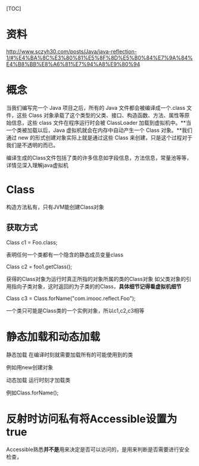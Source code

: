 [TOC]

# 资料

http://www.sczyh30.com/posts/Java/java-reflection-1/#%E4%BA%8C%E3%80%81%E5%8F%8D%E5%B0%84%E7%9A%84%E4%B8%BB%E8%A6%81%E7%94%A8%E9%80%94


# 概念

当我们编写完一个 Java 项目之后，所有的 Java 文件都会被编译成一个.class 文件，这些 Class 对象承载了这个类型的父类、接口、构造函数、方法、属性等原始信息，这些 class 文件在程序运行时会被 ClassLoader 加载到虚拟机中。**当一个类被加载以后，Java 虚拟机就会在内存中自动产生一个 Class 对象。**我们通过 new 的形式创建对象实际上就是通过这些 Class 来创建，只是这个过程对于我们是不透明的而已。

编译生成的Class文件包括了类的许多信息如字段信息，方法信息，常量池等等，详情见深入理解java虚拟机



# Class

构造方法私有，只有JVM能创建Class对象

## 获取方式

Class c1 = Foo.class;

表明任何一个类都有一个隐含的静态成员变量class

Class c2 = foo1.getClass();

获得的Class对象为运行时真正所指的对象所属的类的Class对象
如父类对象的引用指向子类对象，这时返回的为子类的的Class，**具体细节记得看虚拟机细节**

Class c3 = Class.forName("com.imooc.reflect.Foo");

一个类只可能是Class类的一个实例对象，所以c1,c2,c3相等


# 静态加载和动态加载

静态加载 在编译时刻就需要加载所有的可能使用到的类

例如用new创建对象

动态加载 运行时刻才加载类

例如Class.forName();


# 反射时访问私有将Accessible设置为true

Accessible熟悉**并不是**用来决定是否可以访问的，是用来判断是否需要进行安全检查，
